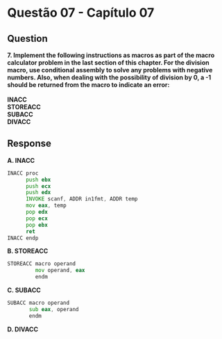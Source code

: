 # Questão 07 - Capítulo 07

## Question

**<p>7. Implement the following instructions as macros as part of the macro calculator
problem in the last section of this chapter. For the division macro, use conditional assembly to solve any problems with negative numbers. Also, when
dealing with the possibility of division by 0, a -1 should be returned from the
macro to indicate an error:
<br/>
<br/>INACC
<br/>STOREACC
<br/>SUBACC
<br/>DIVACC</p>**

## Response

**A. INACC**
```asm
INACC proc
      push ebx 
      push ecx
      push edx
      INVOKE scanf, ADDR in1fmt, ADDR temp
      mov eax, temp
      pop edx 
      pop ecx
      pop ebx
      ret
INACC endp
```
**B. STOREACC**
```asm
STOREACC macro operand
         mov operand, eax
         endm
```
**C. SUBACC**
```asm
SUBACC macro operand
       sub eax, operand
       endm
```
**D. DIVACC**
```asm

```

